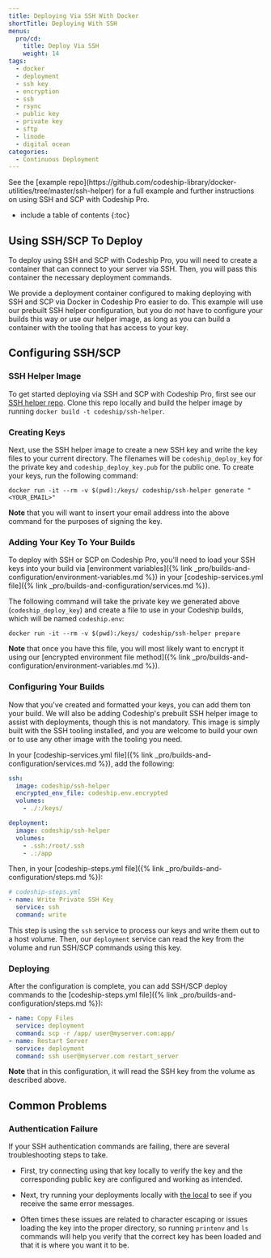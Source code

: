 ```yaml
---
title: Deploying Via SSH With Docker
shortTitle: Deploying With SSH
menus:
  pro/cd:
    title: Deploy Via SSH
    weight: 14
tags:
  - docker
  - deployment
  - ssh key
  - encryption
  - ssh
  - rsync
  - public key
  - private key
  - sftp
  - linode
  - digital ocean
categories:
  - Continuous Deployment
---
```


<div class="info-block">
See the [example repo](https://github.com/codeship-library/docker-utilities/tree/master/ssh-helper) for a full example and further instructions on using SSH and SCP with Codeship Pro.
</div>

* include a table of contents
{:toc}

## Using SSH/SCP To Deploy

To deploy using SSH and SCP with Codeship Pro, you will need to create a container that can connect to your server via SSH. Then, you will pass this container the necessary deployment commands.

We provide a deployment container configured to making deploying with SSH and SCP via Docker in Codeship Pro easier to do. This example will use our prebuilt SSH helper configuration, but you do _not_ have to configure your builds this way or use our helper image, as long as you can build a container with the tooling that has access to your key.

## Configuring SSH/SCP

### SSH Helper Image

To get started deploying via SSH and SCP with Codeship Pro, first see our [SSH helper repo](https://github.com/codeship-library/docker-utilities/tree/master/ssh-helper). Clone this repo locally and build the helper image by running `docker build -t codeship/ssh-helper`.

### Creating Keys

Next, use the SSH helper image to create a new SSH key and write the key files to your current directory. The filenames will be `codeship_deploy_key` for the private key and `codeship_deploy_key.pub` for the public one. To create your keys, run the following command:

```
docker run -it --rm -v $(pwd):/keys/ codeship/ssh-helper generate "<YOUR_EMAIL>"
```

**Note** that you will want to insert your email address into the above command for the purposes of signing the key.

### Adding Your Key To Your Builds

To deploy with SSH or SCP on Codeship Pro, you'll need to load your SSH keys into your build via [environment variables]({% link _pro/builds-and-configuration/environment-variables.md %}) in your [codeship-services.yml file]({% link _pro/builds-and-configuration/services.md %}).

The following command will take the private key we generated above (`codeship_deploy_key`) and create a file to use in your Codeship builds, which will be named `codeship.env`:

```
docker run -it --rm -v $(pwd):/keys/ codeship/ssh-helper prepare
```

**Note** that once you have this file, you will most likely want to encrypt it using our [encrypted environment file method]({% link _pro/builds-and-configuration/environment-variables.md %}).

### Configuring Your Builds

Now that you've created and formatted your keys, you can add them ton your build. We will also be adding Codeship's prebuilt SSH helper image to assist with deployments, though this is not mandatory. This image is simply built with the SSH tooling installed, and you are welcome to build your own or to use any other image with the tooling you need.

In your [codeship-services.yml file]({% link _pro/builds-and-configuration/services.md %}), add the following:

```yaml
ssh:
  image: codeship/ssh-helper
  encrypted_env_file: codeship.env.encrypted
  volumes:
    - ./:/keys/

deployment:
  image: codeship/ssh-helper
  volumes:
    - .ssh:/root/.ssh
    - .:/app
```

Then, in your [codeship-steps.yml file]({% link _pro/builds-and-configuration/steps.md %}):

```yaml
# codeship-steps.yml
- name: Write Private SSH Key
  service: ssh
  command: write
```

This step is using the `ssh` service to process our keys and write them out to a host volume. Then, our `deployment` service can read the key from the volume and run SSH/SCP commands using this key.

### Deploying

After the configuration is complete, you can add SSH/SCP deploy commands to the [codeship-steps.yml file]({% link _pro/builds-and-configuration/steps.md %}):

```yaml
- name: Copy Files
  service: deployment
  command: scp -r /app/ user@myserver.com:app/
- name: Restart Server
  service: deployment
  command: ssh user@myserver.com restart_server
```

**Note** that in this configuration, it will read the SSH key from the volume as described above.

## Common Problems

### Authentication Failure

If your SSH authentication commands are failing, there are several troubleshooting steps to take.

- First, try connecting using that key locally to verify the key and the corresponding public key are configured and working as intended.

- Next, try running your deployments locally with [the local]() to see if you receive the same error messages.

- Often times these issues are related to character escaping or issues loading the key into the proper directory, so running `printenv` and `ls` commands will help you verify that the correct key has been loaded and that it is where you want it to be.
